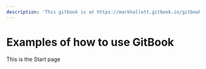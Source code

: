 ```yaml
---
description: 'This gitbook is at https://markhallett.gitbook.io/gitbook/'
---
```


# Examples of how to use GitBook

This is the Start page

